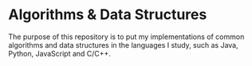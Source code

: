 # Algorithms & Data Structures

The purpose of this repository is to put my implementations of common algorithms and data structures in the languages I study, such as Java, Python, JavaScript and C/C++.
